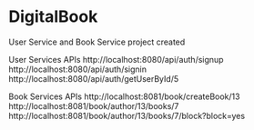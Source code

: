 # DigitalBook
User Service and Book Service project created

User Services APIs
http://localhost:8080/api/auth/signup
http://localhost:8080/api/auth/signin
http://localhost:8080/api/auth/getUserById/5


Book Services APIs
http://localhost:8081/book/createBook/13
http://localhost:8081/book/author/13/books/7
http://localhost:8081/book/author/13/books/7/block?block=yes
